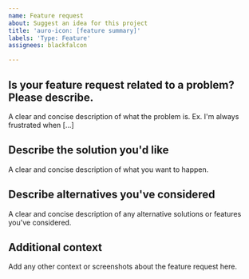 ```yaml
---
name: Feature request
about: Suggest an idea for this project
title: 'auro-icon: [feature summary]'
labels: 'Type: Feature'
assignees: blackfalcon

---
```


## Is your feature request related to a problem? Please describe.
A clear and concise description of what the problem is. Ex. I'm always frustrated when [...]

## Describe the solution you'd like
A clear and concise description of what you want to happen.

## Describe alternatives you've considered
A clear and concise description of any alternative solutions or features you've considered.

## Additional context
Add any other context or screenshots about the feature request here.

